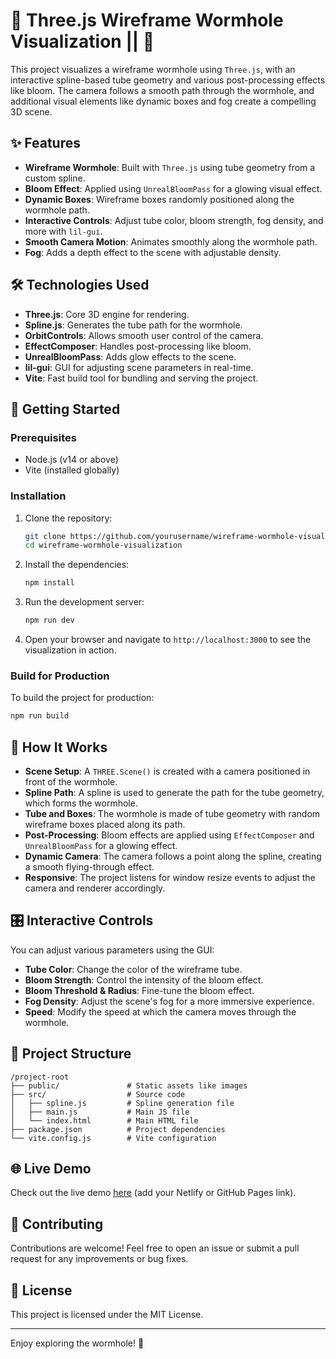 # 🌌 Three.js Wireframe Wormhole Visualization || 🚀

This project visualizes a wireframe wormhole using `Three.js`, with an interactive spline-based tube geometry and various post-processing effects like bloom. The camera follows a smooth path through the wormhole, and additional visual elements like dynamic boxes and fog create a compelling 3D scene. 

## ✨ Features
- **Wireframe Wormhole**: Built with `Three.js` using tube geometry from a custom spline.
- **Bloom Effect**: Applied using `UnrealBloomPass` for a glowing visual effect.
- **Dynamic Boxes**: Wireframe boxes randomly positioned along the wormhole path.
- **Interactive Controls**: Adjust tube color, bloom strength, fog density, and more with `lil-gui`.
- **Smooth Camera Motion**: Animates smoothly along the wormhole path.
- **Fog**: Adds a depth effect to the scene with adjustable density.

## 🛠️ Technologies Used
- **Three.js**: Core 3D engine for rendering.
- **Spline.js**: Generates the tube path for the wormhole.
- **OrbitControls**: Allows smooth user control of the camera.
- **EffectComposer**: Handles post-processing like bloom.
- **UnrealBloomPass**: Adds glow effects to the scene.
- **lil-gui**: GUI for adjusting scene parameters in real-time.
- **Vite**: Fast build tool for bundling and serving the project.

## 🚀 Getting Started

### Prerequisites
- Node.js (v14 or above)
- Vite (installed globally)

### Installation
1. Clone the repository:
   ```bash
   git clone https://github.com/yourusername/wireframe-wormhole-visualization.git
   cd wireframe-wormhole-visualization
   ```

2. Install the dependencies:
   ```bash
   npm install
   ```

3. Run the development server:
   ```bash
   npm run dev
   ```

4. Open your browser and navigate to `http://localhost:3000` to see the visualization in action.

### Build for Production
To build the project for production:
```bash
npm run build
```

## 🔧 How It Works
- **Scene Setup**: A `THREE.Scene()` is created with a camera positioned in front of the wormhole.
- **Spline Path**: A spline is used to generate the path for the tube geometry, which forms the wormhole.
- **Tube and Boxes**: The wormhole is made of tube geometry with random wireframe boxes placed along its path.
- **Post-Processing**: Bloom effects are applied using `EffectComposer` and `UnrealBloomPass` for a glowing effect.
- **Dynamic Camera**: The camera follows a point along the spline, creating a smooth flying-through effect.
- **Responsive**: The project listens for window resize events to adjust the camera and renderer accordingly.

## 🎛️ Interactive Controls
You can adjust various parameters using the GUI:
- **Tube Color**: Change the color of the wireframe tube.
- **Bloom Strength**: Control the intensity of the bloom effect.
- **Bloom Threshold & Radius**: Fine-tune the bloom effect.
- **Fog Density**: Adjust the scene's fog for a more immersive experience.
- **Speed**: Modify the speed at which the camera moves through the wormhole.

## 📂 Project Structure
```
/project-root
├── public/               # Static assets like images
├── src/                  # Source code
│   ├── spline.js         # Spline generation file
│   ├── main.js           # Main JS file
│   └── index.html        # Main HTML file
├── package.json          # Project dependencies
└── vite.config.js        # Vite configuration
```

## 🌐 Live Demo
Check out the live demo [here](#) (add your Netlify or GitHub Pages link).

## 🤝 Contributing
Contributions are welcome! Feel free to open an issue or submit a pull request for any improvements or bug fixes.

## 📄 License
This project is licensed under the MIT License.

---

Enjoy exploring the wormhole! 👾
